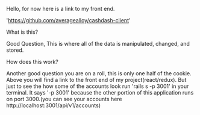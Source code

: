 Hello, for now here is a link to my front end.

'https://github.com/averagealloy/cashdash-client'


What is this?

Good Question, This is where all of the data is manipulated, changed, and stored. 

How does this work? 

Another good question you are on a roll, this is only one half of the cookie. Above you will find a link to the front end of my project(react/redux). But just to see the how some of the accounts look run 'rails s -p 3001' in your terminal. It says '-p 3001' because the other portion of this application runs on port 3000.(you can see your accounts here http://localhost:3001/api/v1/accounts)




